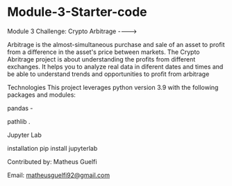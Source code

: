 # Module-3-Starter-code




Module 3 Challenge: Crypto Arbitrage ---->

Arbitrage is the almost-simultaneous purchase and sale of an asset to profit from a difference in the asset's price between markets. The Crypto Abritrage project is about understanding the profits from different exchanges. It helps you to analyze real data in diferent dates and times and be able to understand trends and opportunities to profit from arbitrage

Technologies
This project leverages python version 3.9 with the following packages and modules:

pandas -

pathlib .

Jupyter Lab 


installation
 pip install jupyterlab


Contributed by: Matheus Guelfi

Email: matheusguelfi92@gmail.com
